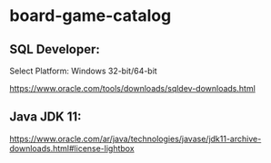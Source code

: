 # board-game-catalog


## SQL Developer:

Select Platform: Windows 32-bit/64-bit

https://www.oracle.com/tools/downloads/sqldev-downloads.html


## Java JDK 11:

https://www.oracle.com/ar/java/technologies/javase/jdk11-archive-downloads.html#license-lightbox
